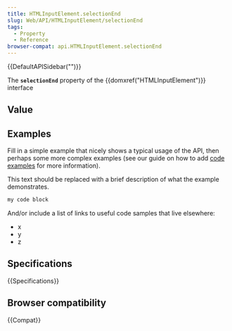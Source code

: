 ```yaml
---
title: HTMLInputElement.selectionEnd
slug: Web/API/HTMLInputElement/selectionEnd
tags:
  - Property
  - Reference
browser-compat: api.HTMLInputElement.selectionEnd
---
```

{{DefaultAPISidebar("")}}

The **`selectionEnd`** property of the {{domxref("HTMLInputElement")}} interface 

## Value



## Examples

Fill in a simple example that nicely shows a typical usage of the API, then perhaps some more complex examples (see our guide on how to add [code examples](/en-US/docs/MDN/Contribute/Structures/Code_examples) for more information).

This text should be replaced with a brief description of what the example demonstrates.

```js
my code block
```

And/or include a list of links to useful code samples that live elsewhere:

*   x
*   y
*   z

## Specifications

{{Specifications}}

## Browser compatibility

{{Compat}}


